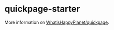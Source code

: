 # quickpage-starter

More information on [WhatisHappyPlanet/quickpage](https://github.com/WhatisHappyPlanet/quickpage).
